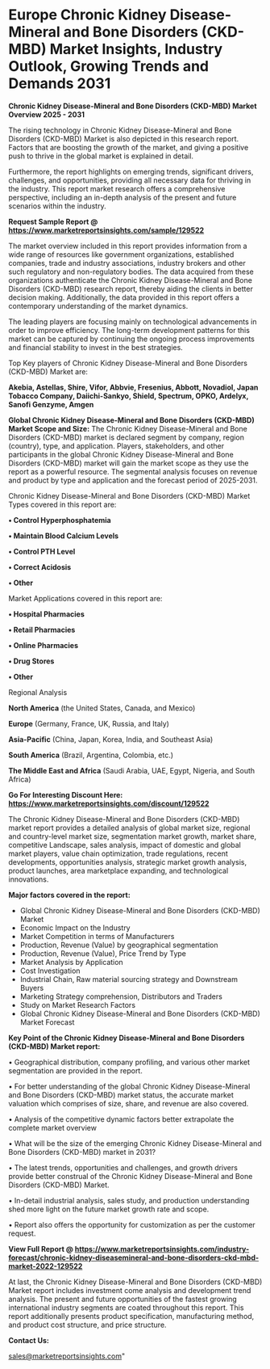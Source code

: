 # Europe Chronic Kidney Disease-Mineral and Bone Disorders (CKD-MBD) Market Insights, Industry Outlook, Growing Trends and Demands 2031

<Strong> Chronic Kidney Disease-Mineral and Bone Disorders (CKD-MBD) Market Overview 2025 - 2031</strong>

The rising technology in Chronic Kidney Disease-Mineral and Bone Disorders (CKD-MBD) Market is also depicted in this research report. Factors that are boosting the growth of the market, and giving a positive push to thrive in the global market is explained in detail.

Furthermore, the report highlights on emerging trends, significant drivers, challenges, and opportunities, providing all necessary data for thriving in the industry. This report market research offers a comprehensive perspective, including an in-depth analysis of the present and future scenarios within the industry.

<strong>Request Sample Report @ <a href=https://www.marketreportsinsights.com/sample/129522>https://www.marketreportsinsights.com/sample/129522</a></strong>

The market overview included in this report provides information from a wide range of resources like government organizations, established companies, trade and industry associations, industry brokers and other such regulatory and non-regulatory bodies. The data acquired from these organizations authenticate the Chronic Kidney Disease-Mineral and Bone Disorders (CKD-MBD) research report, thereby aiding the clients in better decision making. Additionally, the data provided in this report offers a contemporary understanding of the market dynamics.

The leading players are focusing mainly on technological advancements in order to improve efficiency. The long-term development patterns for this market can be captured by continuing the ongoing process improvements and financial stability to invest in the best strategies.

Top Key players of Chronic Kidney Disease-Mineral and Bone Disorders (CKD-MBD) Market are:

<strong>Akebia, Astellas, Shire, Vifor, Abbvie, Fresenius, Abbott, Novadiol, Japan Tobacco Company, Daiichi-Sankyo, Shield, Spectrum, OPKO, Ardelyx, Sanofi Genzyme, Amgen</strong>

<strong><b>Global Chronic Kidney Disease-Mineral and Bone Disorders (CKD-MBD) Market Scope and Size:</b></strong>
The Chronic Kidney Disease-Mineral and Bone Disorders (CKD-MBD) market is declared segment by company, region (country), type, and application. Players, stakeholders, and other participants in the global Chronic Kidney Disease-Mineral and Bone Disorders (CKD-MBD) market will gain the market scope as they use the report as a powerful resource. The segmental analysis focuses on revenue and product by type and application and the forecast period of 2025-2031.

Chronic Kidney Disease-Mineral and Bone Disorders (CKD-MBD) Market Types covered in this report are:

<strong>• Control Hyperphosphatemia

• Maintain Blood Calcium Levels

• Control PTH Level

• Correct Acidosis

• Other</strong>

Market Applications covered in this report are:

<strong>• Hospital Pharmacies

• Retail Pharmacies

• Online Pharmacies

• Drug Stores 

• Other</strong> 

Regional Analysis

<strong>North America</strong> (the United States, Canada, and Mexico)

<strong>Europe</strong> (Germany, France, UK, Russia, and Italy)

<strong>Asia-Pacific</strong> (China, Japan, Korea, India, and Southeast Asia)

<strong>South America</strong> (Brazil, Argentina, Colombia, etc.)

<strong>The Middle East and Africa</strong> (Saudi Arabia, UAE, Egypt, Nigeria, and South Africa)

<strong>Go For Interesting Discount Here: <a href=https://www.marketreportsinsights.com/discount/129522>https://www.marketreportsinsights.com/discount/129522</a></strong>

The Chronic Kidney Disease-Mineral and Bone Disorders (CKD-MBD) market report provides a detailed analysis of global market size, regional and country-level market size, segmentation market growth, market share, competitive Landscape, sales analysis, impact of domestic and global market players, value chain optimization, trade regulations, recent developments, opportunities analysis, strategic market growth analysis, product launches, area marketplace expanding, and technological innovations.

<strong><b>Major factors covered in the report:</b></strong>
<ul>
  <li>Global Chronic Kidney Disease-Mineral and Bone Disorders (CKD-MBD) Market </li>
  <li>Economic Impact on the Industry</li>
  <li>Market Competition in terms of Manufacturers</li>
  <li>Production, Revenue (Value) by geographical segmentation</li>
  <li>Production, Revenue (Value), Price Trend by Type</li>
  <li>Market Analysis by Application</li>
  <li>Cost Investigation</li>
  <li>Industrial Chain, Raw material sourcing strategy and Downstream Buyers</li>
  <li>Marketing Strategy comprehension, Distributors and Traders</li>
  <li>Study on Market Research Factors</li>
  <li>Global Chronic Kidney Disease-Mineral and Bone Disorders (CKD-MBD) Market Forecast</li>
</ul>

<strong><b>Key Point of the Chronic Kidney Disease-Mineral and Bone Disorders (CKD-MBD) Market report:</b></strong>

• Geographical distribution, company profiling, and various other market segmentation are provided in the report.

• For better understanding of the global Chronic Kidney Disease-Mineral and Bone Disorders (CKD-MBD) market status, the accurate market valuation which comprises of size, share, and revenue are also covered.

• Analysis of the competitive dynamic factors better extrapolate the complete market overview

• What will be the size of the emerging Chronic Kidney Disease-Mineral and Bone Disorders (CKD-MBD) market in 2031?

• The latest trends, opportunities and challenges, and growth drivers provide better construal of the Chronic Kidney Disease-Mineral and Bone Disorders (CKD-MBD) Market.

• In-detail industrial analysis, sales study, and production understanding shed more light on the future market growth rate and scope.

• Report also offers the opportunity for customization as per the customer request.

<strong><b>View Full Report @ <a href=https://www.marketreportsinsights.com/industry-forecast/chronic-kidney-diseasemineral-and-bone-disorders-ckd-mbd-market-2022-129522>https://www.marketreportsinsights.com/industry-forecast/chronic-kidney-diseasemineral-and-bone-disorders-ckd-mbd-market-2022-129522</a></b></strong>


At last, the Chronic Kidney Disease-Mineral and Bone Disorders (CKD-MBD) Market report includes investment come analysis and development trend analysis. The present and future opportunities of the fastest growing international industry segments are coated throughout this report. This report additionally presents product specification, manufacturing method, and product cost structure, and price structure.

<strong>Contact Us:</strong>

sales@marketreportsinsights.com"
